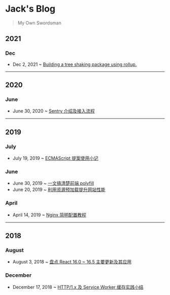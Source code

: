 # Jack's Blog

> My Own Swordsman

## **2021**

### Dec

- Dec 2, 2021 ~ [Building a tree shaking package using rollup.](https://github.com/chen86860/blog/issues/9)

---

## **2020**

### June

- June 30, 2020 ~ [Sentry 介绍及接入流程](https://github.com/chen86860/blog/issues/8)

---

## **2019**

### July

- July 19, 2019 ~ [ECMAScript 提案使用小记](https://github.com/chen86860/blog/issues/7)

### June

- June 30, 2019 ~ [一文搞清楚前端 polyfill](https://github.com/chen86860/blog/issues/6)
- June 20, 2019 ~ [利用资源预加载提升网站性能](https://github.com/chen86860/blog/issues/5)

### April

- April 14, 2019 ~ [Nginx 简明配置教程](https://github.com/chen86860/blog/issues/4)

---

## **2018**

### August

- August 3, 2018 ~ [盘点 React 16.0 ~ 16.5 主要更新及其应用](https://github.com/chen86860/blog/issues/2)

### December

- December 17, 2018 ~ [HTTP/1.x 及 Service Worker 缓存实践小结](https://github.com/chen86860/blog/issues/3)
